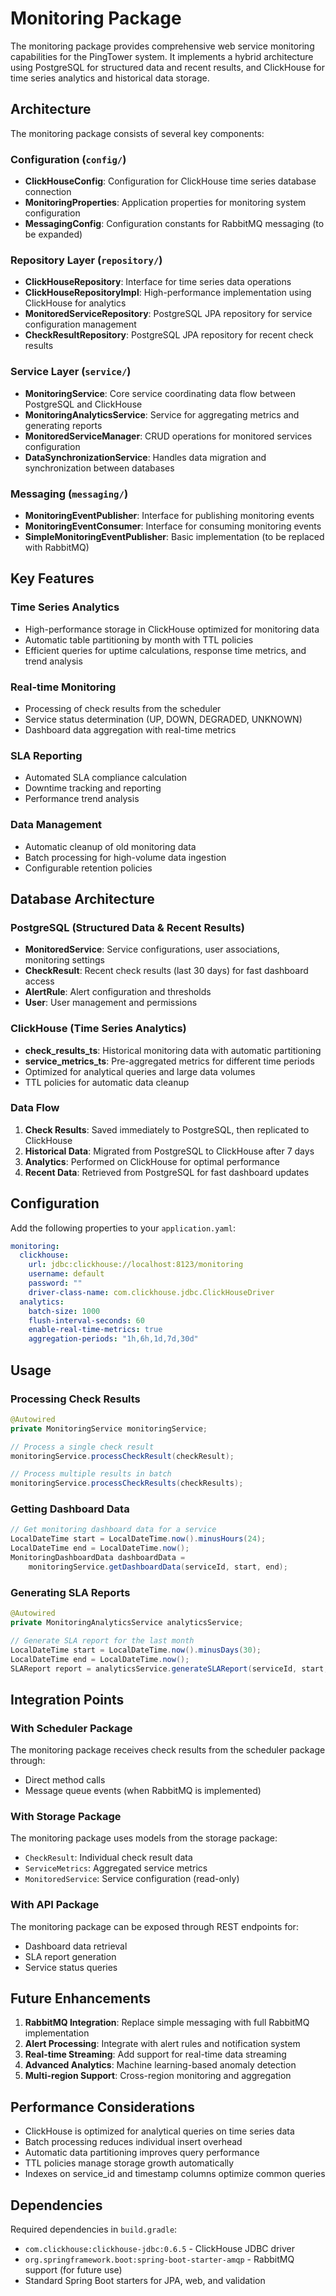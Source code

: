 # Monitoring Package

The monitoring package provides comprehensive web service monitoring capabilities for the PingTower system. It implements a hybrid architecture using PostgreSQL for structured data and recent results, and ClickHouse for time series analytics and historical data storage.

## Architecture

The monitoring package consists of several key components:

### Configuration (`config/`)
- **ClickHouseConfig**: Configuration for ClickHouse time series database connection
- **MonitoringProperties**: Application properties for monitoring system configuration
- **MessagingConfig**: Configuration constants for RabbitMQ messaging (to be expanded)

### Repository Layer (`repository/`)
- **ClickHouseRepository**: Interface for time series data operations
- **ClickHouseRepositoryImpl**: High-performance implementation using ClickHouse for analytics
- **MonitoredServiceRepository**: PostgreSQL JPA repository for service configuration management
- **CheckResultRepository**: PostgreSQL JPA repository for recent check results

### Service Layer (`service/`)
- **MonitoringService**: Core service coordinating data flow between PostgreSQL and ClickHouse
- **MonitoringAnalyticsService**: Service for aggregating metrics and generating reports
- **MonitoredServiceManager**: CRUD operations for monitored services configuration
- **DataSynchronizationService**: Handles data migration and synchronization between databases

### Messaging (`messaging/`)
- **MonitoringEventPublisher**: Interface for publishing monitoring events
- **MonitoringEventConsumer**: Interface for consuming monitoring events
- **SimpleMonitoringEventPublisher**: Basic implementation (to be replaced with RabbitMQ)

## Key Features

### Time Series Analytics
- High-performance storage in ClickHouse optimized for monitoring data
- Automatic table partitioning by month with TTL policies
- Efficient queries for uptime calculations, response time metrics, and trend analysis

### Real-time Monitoring
- Processing of check results from the scheduler
- Service status determination (UP, DOWN, DEGRADED, UNKNOWN)
- Dashboard data aggregation with real-time metrics

### SLA Reporting
- Automated SLA compliance calculation
- Downtime tracking and reporting
- Performance trend analysis

### Data Management
- Automatic cleanup of old monitoring data
- Batch processing for high-volume data ingestion
- Configurable retention policies

## Database Architecture

### PostgreSQL (Structured Data & Recent Results)
- **MonitoredService**: Service configurations, user associations, monitoring settings
- **CheckResult**: Recent check results (last 30 days) for fast dashboard access
- **AlertRule**: Alert configuration and thresholds
- **User**: User management and permissions

### ClickHouse (Time Series Analytics)
- **check_results_ts**: Historical monitoring data with automatic partitioning
- **service_metrics_ts**: Pre-aggregated metrics for different time periods
- Optimized for analytical queries and large data volumes
- TTL policies for automatic data cleanup

### Data Flow
1. **Check Results**: Saved immediately to PostgreSQL, then replicated to ClickHouse
2. **Historical Data**: Migrated from PostgreSQL to ClickHouse after 7 days
3. **Analytics**: Performed on ClickHouse for optimal performance
4. **Recent Data**: Retrieved from PostgreSQL for fast dashboard updates

## Configuration

Add the following properties to your `application.yaml`:

```yaml
monitoring:
  clickhouse:
    url: jdbc:clickhouse://localhost:8123/monitoring
    username: default
    password: ""
    driver-class-name: com.clickhouse.jdbc.ClickHouseDriver
  analytics:
    batch-size: 1000
    flush-interval-seconds: 60
    enable-real-time-metrics: true
    aggregation-periods: "1h,6h,1d,7d,30d"
```

## Usage

### Processing Check Results
```java
@Autowired
private MonitoringService monitoringService;

// Process a single check result
monitoringService.processCheckResult(checkResult);

// Process multiple results in batch
monitoringService.processCheckResults(checkResults);
```

### Getting Dashboard Data
```java
// Get monitoring dashboard data for a service
LocalDateTime start = LocalDateTime.now().minusHours(24);
LocalDateTime end = LocalDateTime.now();
MonitoringDashboardData dashboardData = 
    monitoringService.getDashboardData(serviceId, start, end);
```

### Generating SLA Reports
```java
@Autowired
private MonitoringAnalyticsService analyticsService;

// Generate SLA report for the last month
LocalDateTime start = LocalDateTime.now().minusDays(30);
LocalDateTime end = LocalDateTime.now();
SLAReport report = analyticsService.generateSLAReport(serviceId, start, end);
```

## Integration Points

### With Scheduler Package
The monitoring package receives check results from the scheduler package through:
- Direct method calls
- Message queue events (when RabbitMQ is implemented)

### With Storage Package
The monitoring package uses models from the storage package:
- `CheckResult`: Individual check result data
- `ServiceMetrics`: Aggregated service metrics
- `MonitoredService`: Service configuration (read-only)

### With API Package
The monitoring package can be exposed through REST endpoints for:
- Dashboard data retrieval
- SLA report generation
- Service status queries

## Future Enhancements

1. **RabbitMQ Integration**: Replace simple messaging with full RabbitMQ implementation
2. **Alert Processing**: Integrate with alert rules and notification system
3. **Real-time Streaming**: Add support for real-time data streaming
4. **Advanced Analytics**: Machine learning-based anomaly detection
5. **Multi-region Support**: Cross-region monitoring and aggregation

## Performance Considerations

- ClickHouse is optimized for analytical queries on time series data
- Batch processing reduces individual insert overhead
- Automatic data partitioning improves query performance
- TTL policies manage storage growth automatically
- Indexes on service_id and timestamp columns optimize common queries

## Dependencies

Required dependencies in `build.gradle`:
- `com.clickhouse:clickhouse-jdbc:0.6.5` - ClickHouse JDBC driver
- `org.springframework.boot:spring-boot-starter-amqp` - RabbitMQ support (for future use)
- Standard Spring Boot starters for JPA, web, and validation